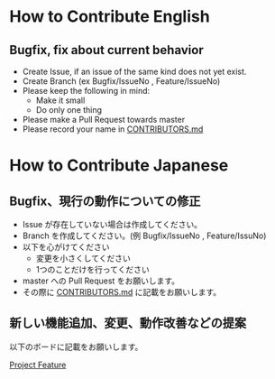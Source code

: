 # How to Contribute English

## Bugfix, fix about current behavior

- Create Issue, if an issue of the same kind does not yet exist.
- Create Branch (ex Bugfix/IssueNo , Feature/IssueNo)
- Please keep the following in mind:
  - Make it small
  - Do only one thing
- Please make a Pull Request towards master
- Please record your name in [CONTRIBUTORS.md](https://github.com/Covid-19Radar/Covid19Radar/blob/master/CONTRIBUTORS.md)

# How to Contribute Japanese

## Bugfix、現行の動作についての修正

- Issue が存在していない場合は作成してください。
- Branch を作成してください。(例 Bugfix/IssueNo , Feature/IssuNo)
- 以下を心がけてください
  - 変更を小さくしてください
  - 1つのことだけを行ってください
- master への Pull Request をお願いします。
- その際に [CONTRIBUTORS.md](https://github.com/Covid-19Radar/Covid19Radar/blob/master/CONTRIBUTORS.md) に記載をお願いします。

## 新しい機能追加、変更、動作改善などの提案

以下のボードに記載をお願いします。

[Project Feature](https://github.com/Covid-19Radar/Covid19Radar/projects/1)
